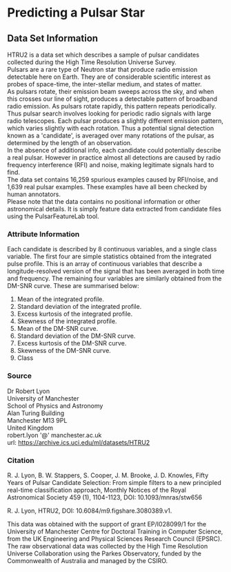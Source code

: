 # Predicting a Pulsar Star



## Data Set Information
HTRU2 is a data set which describes a sample of pulsar candidates collected during the High Time Resolution Universe Survey. <br />
Pulsars are a rare type of Neutron star that produce radio emission detectable here on Earth. They are of considerable scientific interest as probes of space-time, the inter-stellar medium, and states of matter. <br />
As pulsars rotate, their emission beam sweeps across the sky, and when this crosses our line of sight, produces a detectable pattern of broadband radio emission. As pulsars rotate rapidly, this pattern repeats periodically. <br />
Thus pulsar search involves looking for periodic radio signals with large radio telescopes.
Each pulsar produces a slightly different emission pattern, which varies slightly with each rotation. Thus a potential signal detection known as a 'candidate', is averaged over many rotations of the pulsar, as determined by the length of an observation. <br />
In the absence of additional info, each candidate could potentially describe a real pulsar. However in practice almost all detections are caused by radio frequency interference (RFI) and noise, making legitimate signals hard to find. <br />
The data set  contains 16,259 spurious examples caused by RFI/noise, and 1,639 real pulsar examples. These examples have all been checked by human annotators. <br />
Please note that the data contains no positional information or other astronomical details. It is simply feature data extracted from candidate files using the PulsarFeatureLab tool.

### Attribute Information
Each candidate is described by 8 continuous variables, and a single class variable. The first four are simple statistics obtained from the integrated pulse profile. This is an array of continuous variables that describe a longitude-resolved version of the signal that has been averaged in both time and frequency. The remaining four variables are similarly obtained from the DM-SNR curve. These are summarised below:

1. Mean of the integrated profile.
2. Standard deviation of the integrated profile.
3. Excess kurtosis of the integrated profile.
4. Skewness of the integrated profile.
5. Mean of the DM-SNR curve.
6. Standard deviation of the DM-SNR curve.
7. Excess kurtosis of the DM-SNR curve.
8. Skewness of the DM-SNR curve.
9. Class

### Source
Dr Robert Lyon <br />
University of Manchester <br />
School of Physics and Astronomy <br />
Alan Turing Building <br />
Manchester M13 9PL <br />
United Kingdom <br />
robert.lyon '@' manchester.ac.uk <br />
url: https://archive.ics.uci.edu/ml/datasets/HTRU2

### Citation
R. J. Lyon, B. W. Stappers, S. Cooper, J. M. Brooke, J. D. Knowles, Fifty Years of Pulsar Candidate Selection: From simple filters to a new principled real-time classification approach, Monthly Notices of the Royal Astronomical Society 459 (1), 1104-1123, DOI: 10.1093/mnras/stw656

R. J. Lyon, HTRU2, DOI: 10.6084/m9.figshare.3080389.v1.

This data was obtained with the support of grant EP/I028099/1 for the University of Manchester Centre for Doctoral Training in Computer Science, from the UK Engineering and Physical Sciences Research Council (EPSRC). The raw observational data was collected by the High Time Resolution Universe Collaboration using the Parkes Observatory, funded by the Commonwealth of Australia and managed by the CSIRO.

